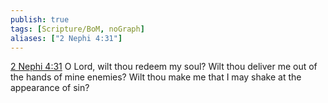 ```yaml
---
publish: true
tags: [Scripture/BoM, noGraph]
aliases: ["2 Nephi 4:31"]
---
```

[2 Nephi 4:31](https://churchofjesuschrist.org/study/scriptures/bofm/2-ne/4?lang=eng&id=p31#p31) O Lord, wilt thou redeem my soul? Wilt thou deliver me out of the hands of mine enemies? Wilt thou make me that I may shake at the appearance of sin?
